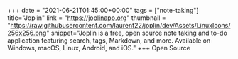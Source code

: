 +++
date = "2021-06-21T01:45:00+00:00"
tags = ["note-taking"]
title="Joplin"
link = "https://joplinapp.org"
thumbnail = "https://raw.githubusercontent.com/laurent22/joplin/dev/Assets/LinuxIcons/256x256.png"
snippet="Joplin is a free, open source note taking and to-do application featuring search, tags, Markdown, and more. Available on Windows, macOS, Linux, Android, and iOS."
+++
Open Source
